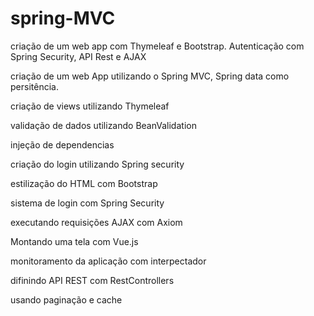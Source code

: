 # spring-MVC
criação de um web app com Thymeleaf e Bootstrap. Autenticação com Spring Security, API Rest e AJAX

criação de um web App utilizando o Spring MVC, Spring data como persitência. 

criação de views utilizando Thymeleaf

validação de dados utilizando BeanValidation

injeção de dependencias

criação do login utilizando Spring security

estilização do HTML com Bootstrap

sistema de login com Spring Security

executando requisições AJAX com Axiom

Montando uma tela com Vue.js

monitoramento da aplicação com interpectador

difinindo API REST com RestControllers

usando paginação e cache
